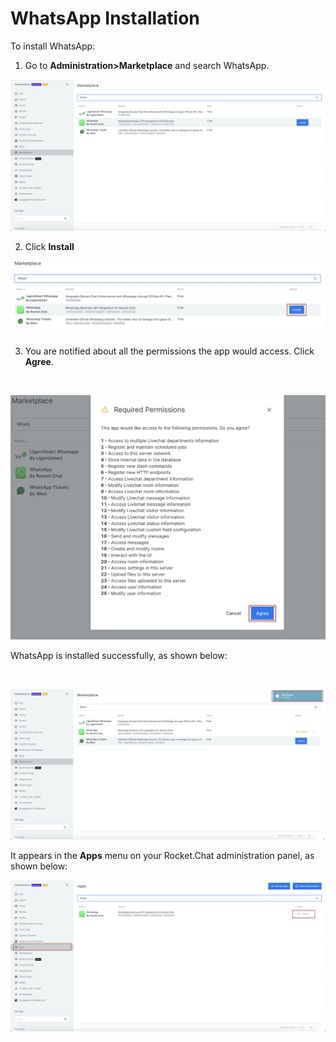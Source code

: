 # WhatsApp Installation

To install  WhatsApp:‌

1. Go to **Administration&gt;Marketplace** and search WhatsApp.

![](../../../.gitbook/assets/image%20%28424%29.png)

2. Click **Install**

![](../../../.gitbook/assets/image%20%28426%29.png)

3. You are notified about all the permissions the app would access. Click **Agree**.

‌

![](../../../.gitbook/assets/image%20%28427%29.png)

 WhatsApp is installed successfully, as shown below:

‌

![](../../../.gitbook/assets/image%20%28425%29.png)

It appears in the **Apps** menu on your Rocket.Chat administration panel, as shown below:

![](../../../.gitbook/assets/image%20%28420%29.png)



